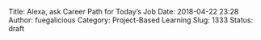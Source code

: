 Title: Alexa, ask Career Path for Today’s Job
Date: 2018-04-22 23:28
Author: fuegalicious
Category: Project-Based Learning
Slug: 1333
Status: draft


